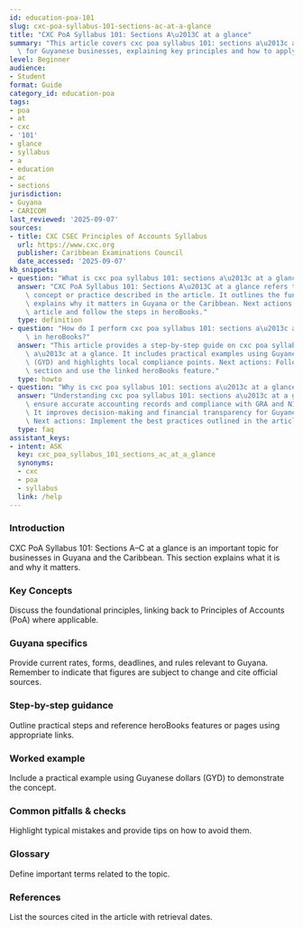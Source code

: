 ```yaml
---
id: education-poa-101
slug: cxc-poa-syllabus-101-sections-ac-at-a-glance
title: "CXC PoA Syllabus 101: Sections A\u2013C at a glance"
summary: "This article covers cxc poa syllabus 101: sections a\u2013c at a glance\
  \ for Guyanese businesses, explaining key principles and how to apply them in practice."
level: Beginner
audience:
- Student
format: Guide
category_id: education-poa
tags:
- poa
- at
- cxc
- '101'
- glance
- syllabus
- a
- education
- ac
- sections
jurisdiction:
- Guyana
- CARICOM
last_reviewed: '2025-09-07'
sources:
- title: CXC CSEC Principles of Accounts Syllabus
  url: https://www.cxc.org
  publisher: Caribbean Examinations Council
  date_accessed: '2025-09-07'
kb_snippets:
- question: "What is cxc poa syllabus 101: sections a\u2013c at a glance?"
  answer: "CXC PoA Syllabus 101: Sections A\u2013C at a glance refers to the accounting\
    \ concept or practice described in the article. It outlines the fundamentals and\
    \ explains why it matters in Guyana or the Caribbean. Next actions: Read this\
    \ article and follow the steps in heroBooks."
  type: definition
- question: "How do I perform cxc poa syllabus 101: sections a\u2013c at a glance\
    \ in heroBooks?"
  answer: "This article provides a step-by-step guide on cxc poa syllabus 101: sections\
    \ a\u2013c at a glance. It includes practical examples using Guyanese currency\
    \ (GYD) and highlights local compliance points. Next actions: Follow the step-by-step\
    \ section and use the linked heroBooks feature."
  type: howto
- question: "Why is cxc poa syllabus 101: sections a\u2013c at a glance important?"
  answer: "Understanding cxc poa syllabus 101: sections a\u2013c at a glance helps\
    \ ensure accurate accounting records and compliance with GRA and NIS requirements.\
    \ It improves decision-making and financial transparency for Guyanese businesses.\
    \ Next actions: Implement the best practices outlined in the article."
  type: faq
assistant_keys:
- intent: ASK
  key: cxc_poa_syllabus_101_sections_ac_at_a_glance
  synonyms:
  - cxc
  - poa
  - syllabus
  link: /help
---
```


### Introduction
CXC PoA Syllabus 101: Sections A–C at a glance is an important topic for businesses in Guyana and the Caribbean. This section explains what it is and why it matters.

### Key Concepts
Discuss the foundational principles, linking back to Principles of Accounts (PoA) where applicable.

### Guyana specifics
Provide current rates, forms, deadlines, and rules relevant to Guyana. Remember to indicate that figures are subject to change and cite official sources.

### Step-by-step guidance
Outline practical steps and reference heroBooks features or pages using appropriate links.

### Worked example
Include a practical example using Guyanese dollars (GYD) to demonstrate the concept.

### Common pitfalls & checks
Highlight typical mistakes and provide tips on how to avoid them.

### Glossary
Define important terms related to the topic.

### References
List the sources cited in the article with retrieval dates.